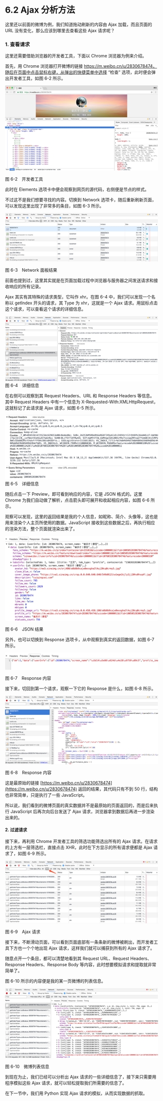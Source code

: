 # 6.2 Ajax 分析方法

这里还以前面的微博为例，我们知道拖动刷新的内容由 Ajax 加载，而且页面的 URL 没有变化，那么应该到哪里去查看这些 Ajax 请求呢？

### 1. 查看请求

这里还需要借助浏览器的开发者工具，下面以 Chrome 浏览器为例来介绍。

首先，用 Chrome 浏览器打开微博的链接 https://m.weibo.cn/u/2830678474，随后在页面中点击鼠标右键，从弹出的快捷菜单中选择 “检查” 选项，此时便会弹出开发者工具，如图 6-2 所示。

![](./assets/6-2.png)

图 6-2　开发者工具

此时在 Elements 选项卡中便会观察到网页的源代码，右侧便是节点的样式。

不过这不是我们想要寻找的内容。切换到 Network 选项卡，随后重新刷新页面，可以发现这里出现了非常多的条目，如图 6-3 所示。

![](./assets/6-3.png)

图 6-3　Network 面板结果

前面也提到过，这里其实就是在页面加载过程中浏览器与服务器之间发送请求和接收响应的所有记录。

Ajax 其实有其特殊的请求类型，它叫作 xhr。在图 6-4 中，我们可以发现一个名称以 getIndex 开头的请求，其 Type 为 xhr，这就是一个 Ajax 请求。用鼠标点击这个请求，可以查看这个请求的详细信息。

![](./assets/6-4.png)
图 6-4　详细信息

在右侧可以观察到其 Request Headers、URL 和 Response Headers 等信息。其中 Request Headers 中有一个信息为 X-Requested-With:XMLHttpRequest，这就标记了此请求是 Ajax 请求，如图 6-5 所示。

![](./assets/6-5.png)
图 6-5　详细信息

随后点击一下 Preview，即可看到响应的内容，它是 JSON 格式的。这里 Chrome 为我们自动做了解析，点击箭头即可展开和收起相应内容，如图 6-6 所示。

观察可以发现，这里的返回结果是我的个人信息，如昵称、简介、头像等，这也是用来渲染个人主页所使用的数据。JavaScript 接收到这些数据之后，再执行相应的渲染方法，整个页面就渲染出来了。

![](./assets/6-6.png)

图 6-6　JSON 结果

另外，也可以切换到 Response 选项卡，从中观察到真实的返回数据，如图 6-7 所示。

![](./assets/6-7.png)

图 6-7　Response 内容

接下来，切回到第一个请求，观察一下它的 Response 是什么，如图 6-8 所示。

![](./assets/6-8.png)

图 6-8　Response 内容

这是最原始的链接 [https://m.weibo.cn/u/2830678474](https://m.weibo.cn/u/2830678474) 返回的结果，其代码只有不到 50 行，结构也非常简单，只是执行了一些 JavaScript。

所以说，我们看到的微博页面的真实数据并不是最原始的页面返回的，而是后来执行 JavaScript 后再次向后台发送了 Ajax 请求，浏览器拿到数据后再进一步渲染出来的。

#### 2. 过滤请求
接下来，再利用 Chrome 开发者工具的筛选功能筛选出所有的 Ajax 请求。在请求的上方有一层筛选栏，直接点击 XHR，此时在下方显示的所有请求便都是 Ajax 请求了，如图 6-9 所示。

![](./assets/6-9.png)

图 6-9　Ajax 请求

接下来，不断滑动页面，可以看到页面底部有一条条新的微博被刷出，而开发者工具下方也一个个地出现 Ajax 请求，这样我们就可以捕获到所有的 Ajax 请求了。

随意点开一个条目，都可以清楚地看到其 Request URL、Request Headers、Response Headers、Response Body 等内容，此时想要模拟请求和提取就非常简单了。

图 6-10 所示的内容便是我的某一页微博的列表信息。

![](./assets/6-10.png)

图 6-10　微博列表信息

到现在为止，我们已经可以分析出 Ajax 请求的一些详细信息了，接下来只需要用程序模拟这些 Ajax 请求，就可以轻松提取我们所需要的信息了。

在下一节中，我们用 Python 实现 Ajax 请求的模拟，从而实现数据的抓取。